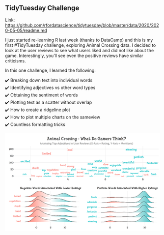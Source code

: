 
## TidyTuesday Challenge

Link:
<https://github.com/rfordatascience/tidytuesday/blob/master/data/2020/2020-05-05/readme.md>

I just started re-learning R last week (thanks to DataCamp) and this is
my first \#TidyTuesday challenge, exploring Animal Crossing data. I
decided to look at the user reviews to see what users liked and did not
like about the game. Interestingly, you’ll see even the positive reviews
have similar criticisms.

In this one challenge, I learned the following:

✔️ Breaking down text into individual words <br /> ✔️ Identifying
adjectives vs other word types <br /> ✔️ Obtaining the sentiment of
words <br /> ✔️ Plotting text as a scatter without overlap <br /> ✔️ How
to create a ridgeline plot <br /> ✔️ How to plot multiple charts on the
sameview <br /> ✔️ Countless formatting tricks <br />

![](https://github.com/NerdyWithData/tidytuesday/blob/master/2020w19%20-%20Animal%20Crossing/Plot%20Images/Final_Plot.png)